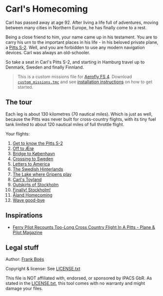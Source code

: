 # Carl's Homecoming

Carl has passed away at age 92. After living a life full of adventures, moving between many cities in Northern Europe, he has finally come to a rest.

Being a close friend to him, your name came up in his testament. You are to carry his urn to the important places in his life - in his beloved private plane, a [Pitts S-2](https://en.wikipedia.org/wiki/Pitts_Special). Well, and you are forbidden to use any modern navigation devices. Carl was always an old-schooler.

So take a seat in Carl's Pitts S-2, and starting in Hamburg travel up to Denmark, Sweden and finally Finnland.

> This is a custom missions file for [Aerofly FS 4](https://www.aerofly.com/). Download [`custom_missions.tmc`](./custom_missions.tmc) and see [installation instructions](https://fboes.github.io/aerofly-missions/docs/generic-installation.html) on how to get started.

## The tour

Each leg is about 130 kilometres (70 nautical miles). Which is just as well, because the Pitts was never built for cross-country flights, with its tiny fuel tank limited to about 120 nautical miles of full throttle flight.

Your flights:

1. [Get to know the Pitts S-2](./00_get_to_know_the_pitts_s-2.md)
1. [Off to Ærø](./01_off_to_aeroe.md)
1. [Bridge to København](./02_bridge_to_koebenhavn.md)
1. [Crossing to Sweden](./03_crossing_to_sweden.md)
1. [Letters to America](./04_letters_to_america.md)
1. [The Swedish Hinterlands](./05_the_swedish_hinterlands.md)
1. [The Lake where Gripens play](./06_the_lake_where_gripens_play.md)
1. [Carl's Toyland](./07_carls_toyland.md)
1. [Outskirts of Stockholm](./08_outskirts_of_stockholm.md)
1. [Finally! Stockholm!](./09_finally_stockholm.md)
1. [Åland Homecoming](./10_aland_homecoming.md)
1. [Wave good-bye](./11_wave_good-bye.md)

## Inspirations

- [Ferry Pilot Recounts Too-Long Cross Country Flight In A Pitts - Plane & Pilot Magazine](https://www.planeandpilotmag.com/article/pilot-recounts-too-long-cross-country-flight-in-a-pitts/)

## Legal stuff

Author: [Frank Boës](https://3960.org)

Copyright & license: See [LICENSE.txt](../../LICENSE.txt)

This file is NOT affiliated with, endorsed, or sponsored by IPACS GbR. As stated in the [LICENSE.txt](../../LICENSE.txt), this tool comes with no warranty and might damage your files.
